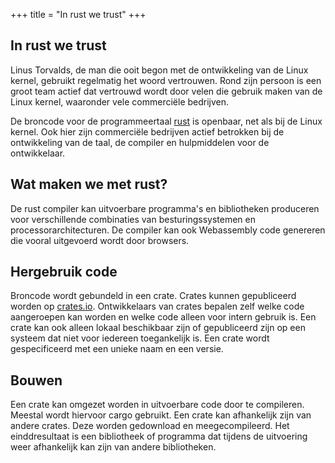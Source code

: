 +++
title = "In rust we trust"
+++

## In rust we trust

Linus Torvalds, de man die ooit begon met de ontwikkeling van de Linux kernel, gebruikt regelmatig het woord vertrouwen. Rond zijn persoon is een groot team actief dat vertrouwd wordt door velen die gebruik maken van de Linux kernel, waaronder vele commerciële bedrijven.

De broncode voor de programmeertaal [rust] is openbaar, net als bij de Linux kernel. Ook hier zijn commerciële bedrijven actief betrokken bij de ontwikkeling van de taal, de compiler en hulpmiddelen voor de ontwikkelaar.

## Wat maken we met rust?

De rust compiler kan uitvoerbare programma's en bibliotheken produceren voor verschillende combinaties van besturingssystemen en processorarchitecturen. De compiler kan ook Webassembly code genereren die vooral uitgevoerd wordt door browsers.

## Hergebruik code

Broncode wordt gebundeld in een crate. Crates kunnen gepubliceerd worden op [crates.io]. Ontwikkelaars van crates bepalen zelf welke code aangeroepen kan worden en welke code alleen voor intern gebruik is.
Een crate kan ook alleen lokaal beschikbaar zijn of gepubliceerd zijn op een systeem dat niet voor iedereen toegankelijk is. Een crate wordt gespecificeerd met een unieke naam en een versie.

## Bouwen

Een crate kan omgezet worden in uitvoerbare code door te compileren. Meestal wordt hiervoor cargo gebruikt.
Een crate kan afhankelijk zijn van andere crates. Deze worden gedownload en meegecompileerd.
Het einddresultaat is een bibliotheek of programma dat tijdens de uitvoering weer afhankelijk kan zijn
van andere bibliotheken.


[rust]: https://www.rust-lang.org/
[iterator]: https://doc.rust-lang.org/std/iter/trait.Iterator.html
[stream]: https://docs.rs/futures/0.3.30/futures/prelude/trait.Stream.html
[crates.io]: https://www.crates.io

